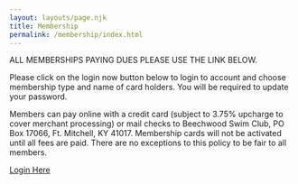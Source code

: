 ```yaml
---
layout: layouts/page.njk
title: Membership
permalink: /membership/index.html
---
```

ALL MEMBERSHIPS PAYING DUES PLEASE USE THE LINK BELOW.

Please click on the login now button below to login to account and choose membership type and name of card holders. You will be required to update your password.

Members can pay online with a credit card (subject to 3.75% upcharge to cover merchant processing) or mail checks to Beechwood Swim Club, PO Box 17066, Ft. Mitchell, KY 41017. Membership cards will not be activated until all fees are paid. There are no exceptions to this policy to be fair to all members.

<a class="button" href="https://www.esoftplanner.com/v3/planner/login.php?access=0dG81LSVxNmo65bGwm5zuJqFpA==">Login Here</a>
